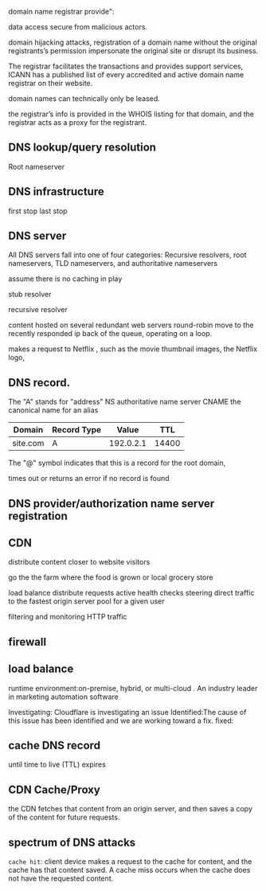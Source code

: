 domain name registrar provide":

data access secure from malicious actors.

domain hijacking attacks, 
registration of a domain name without the original registrants’s permission
impersonate the original site or disrupt its business.


The registrar facilitates the transactions and provides support services,
ICANN has a published list of every accredited and active domain name registrar on their website.



domain names can technically only be leased.


the registrar’s info is provided in the WHOIS listing for that domain, and the registrar acts as a proxy for the registrant.


## DNS lookup/query resolution

Root nameserver 


## DNS infrastructure
first stop
last stop

## DNS server 
All DNS servers fall into one of four categories: Recursive resolvers, root nameservers, TLD nameservers, and authoritative nameservers

assume there is no caching in play

stub resolver

recursive resolver

content hosted on several redundant web servers
round-robin 
move to the recently responded ip back of the queue, operating on a loop. 

makes a request to Netflix
, such as the movie thumbnail images, the Netflix logo, 

## DNS record.

The "A" stands for "address"
NS authoritative name server
CNAME the canonical name for an alias

| Domain   | Record Type | Value     | TTL   |
|----------|-------------|-----------|-------|
| site.com | A           | 192.0.2.1 | 14400 |

The "@" symbol indicates that this is a record for the root domain, 

times out or returns an error if no record is found

## DNS provider/authorization name server registration



## CDN

distribute content closer to website visitors

go the the farm where the food is grown or local grocery store

load balance
distribute requests 
 active health checks
 steering direct traffic to the fastest origin
server pool for a given user

filtering and monitoring HTTP traffic

## firewall

## load balance


runtime environment:on-premise, hybrid, or multi-cloud .
An industry leader in marketing automation
software 


Investigating: Cloudflare is investigating an issue
Identified:The cause of this issue has been identified and we are working toward a fix.
fixed:

## cache DNS record

until  time to live (TTL) expires 


## CDN Cache/Proxy

the CDN fetches that content from an origin server, 
and then saves a copy of the content for future requests.




## spectrum of DNS attacks

`cache hit`:  client device makes a request to the cache for content, and the cache has that content saved. 
 A cache miss occurs when the cache does not have the requested content.